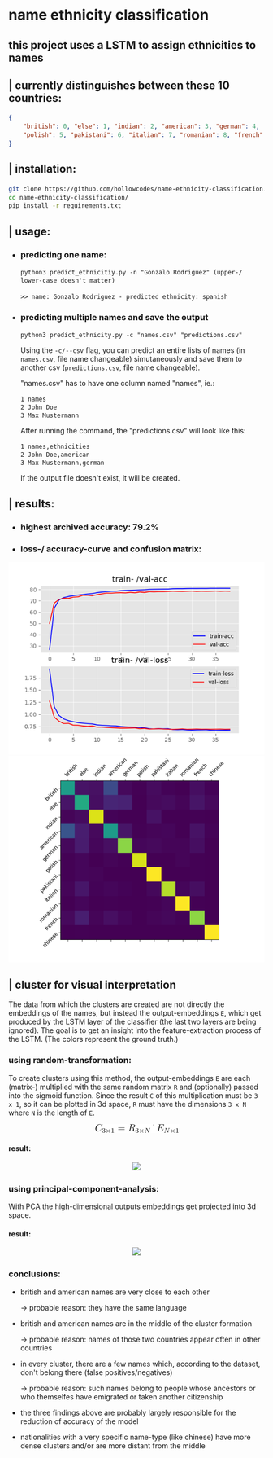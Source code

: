 # name ethnicity classification

## this project uses a LSTM to assign ethnicities to names

## | currently distinguishes between these 10 countries:
```json
{
    "british": 0, "else": 1, "indian": 2, "american": 3, "german": 4, 
    "polish": 5, "pakistani": 6, "italian": 7, "romanian": 8, "french": 9, "chinese": 10
}
```

## | installation:
```bash
git clone https://github.com/hollowcodes/name-ethnicity-classification.git
cd name-ethnicity-classification/
pip install -r requirements.txt
```

## | usage:
 - ### predicting one name:
    ```
    python3 predict_ethnicitiy.py -n "Gonzalo Rodriguez" (upper-/ lower-case doesn't matter)

    >> name: Gonzalo Rodriguez - predicted ethnicity: spanish
    ```

 - ### predicting multiple names and save the output
    ```
    python3 predict_ethnicity.py -c "names.csv" "predictions.csv"
    ```

    Using the ```-c/--csv``` flag, you can predict an entire lists of names (in ```names.csv```, file name changeable) simutaneously and save them to another csv (```predictions.csv```, file name changeable).

    "names.csv" has to have one column named "names", ie.:
    ```csv
    1 names
    2 John Doe
    3 Max Mustermann
    ```

    After running the command, the "predictions.csv" will look like this:
    ```csv
    1 names,ethnicities
    2 John Doe,american
    3 Max Mustermann,german
    ```

    If the output file doesn't exist, it will be created.



## | results:

 - ### highest archived accuracy: 79.2%
 - ### loss-/ accuracy-curve and confusion matrix:

![history](readme_images/history.png) ![confusion_matrix](readme_images/confusion_matrix.png)



## | cluster for visual interpretation
The data from which the clusters are created are not directly the embeddings of the names, but instead the output-embeddings ```E```, which get produced by the LSTM layer of the classifier (the last two layers are being ignored). The goal is to get an insight into the feature-extraction process of the LSTM.
(The colors represent the ground truth.)

### using random-transformation:
To create clusters using this method, the output-embeddings ```E``` are each (matrix-) multiplied with the same random matrix ```R``` and (optionally) passed into the sigmoid function.
Since the result ```C``` of this multiplication must be ```3 x 1```, so it can be plotted in 3d space, ```R``` must have the dimensions ```3 x N``` where ```N``` is the length of ```E```.


<p align="center"> 
<img src="readme_images/rand_trans.png">
</p>

#### result:
<p align="center"> 
<img src="readme_images/rt_rotation.gif">
</p>

### using principal-component-analysis:
With PCA the high-dimensional outputs embeddings get projected into 3d space.

#### result:
<p align="center"> 
<img src="readme_images/pca_rotation.gif">
</p>

### conclusions:
- british and american names are very close to each other
  
    -> probable reason: they have the same language
- british and american names are in the middle of the cluster formation
  
    -> probable reason: names of those two countries appear often in other countries

- in every cluster, there are a few names which, according to the dataset, don't belong there (false positives/negatives)
  
    -> probable reason: such names belong to people whose ancestors or who themselfes have emigrated or taken another citizenship

- the three findings above are probably largely responsible for the reduction of accuracy of the model

- nationalities with a very specific name-type (like chinese) have more dense clusters and/or are more distant from the middle